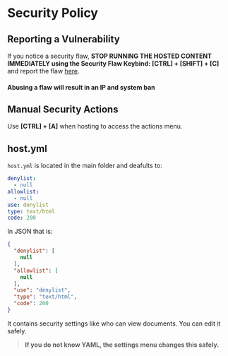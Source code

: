 # Security Policy

## Reporting a Vulnerability

If you notice a security flaw, **STOP RUNNING THE HOSTED CONTENT IMMEDIATELY using the Security Flaw Keybind: [CTRL] + [SHIFT] + [C]** and report the flaw [here](https://github.com/GloriousGlider8/webTest/issues "PyHost GitHub Issues Page").

#### Abusing a flaw will result in an IP and system ban

## Manual Security Actions

Use **[CTRL] + [A]** when hosting to access the actions menu.

## host.yml

`host.yml` is located in the main folder and deafults to:

```yaml
denylist:
  - null
allowlist:
  - null
use: denylist
type: text/html
code: 200
```

In JSON that is:

```json
{
  "denylist": [
    null
  ],
  "allowlist": [
    null
  ],
  "use": "denylist",
  "type": "text/html",
  "code": 200
}
```

It contains security settings like who can view documents.
You can edit it safely.

> **If you do not know YAML, the settings menu changes this safely.**